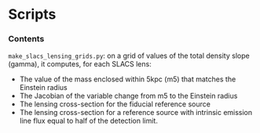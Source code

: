 # Scripts

### Contents

`make_slacs_lensing_grids.py`: on a grid of values of the total density slope (gamma), it computes, for each SLACS lens:

- The value of the mass enclosed within 5kpc (m5) that matches the Einstein radius
- The Jacobian of the variable change from m5 to the Einstein radius
- The lensing cross-section for the fiducial reference source
- The lensing cross-section for a reference source with intrinsic emission line flux equal to half of the detection limit.


